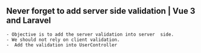 ## Never forget to add server side validation | Vue 3 and Laravel
    - Objective is to add the server validation into server  side.
    - We should not rely on client validation.
    -  Add the validation into UserController

